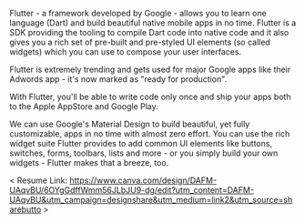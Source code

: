 Flutter - a framework developed by Google - allows you to learn one language (Dart) and build beautiful native mobile apps in no time. Flutter is a SDK providing the tooling to compile Dart code into native code and it also gives you a rich set of pre-built and pre-styled UI elements (so called widgets) which you can use to compose your user interfaces.

Flutter is extremely trending and gets used for major Google apps like their Adwords app - it's now marked as "ready for production".

With Flutter, you'll be able to write code only once and ship your apps both to the Apple AppStore and Google Play.

We can use Google's Material Design to build beautiful, yet fully customizable, apps in no time with almost zero effort. You can use the rich widget suite Flutter provides to add common UI elements like buttons, switches, forms, toolbars, lists and more - or you simply build your own widgets - Flutter makes that a breeze, too.



< Resume Link: https://www.canva.com/design/DAFM-UAqvBU/6OYgGdffWmm56JLbJU9-dg/edit?utm_content=DAFM-UAqvBU&utm_campaign=designshare&utm_medium=link2&utm_source=sharebutto >

